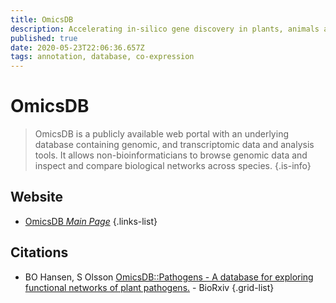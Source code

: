 ```yaml
---
title: OmicsDB
description: Accelerating in-silico gene discovery in plants, animals and microbes.
published: true
date: 2020-05-23T22:06:36.657Z
tags: annotation, database, co-expression
---
```


# OmicsDB

> OmicsDB is a publicly available web portal with an underlying database containing genomic, and transcriptomic data and analysis tools. It allows non-bioinformaticians to browse genomic data and inspect and compare biological networks across species.
{.is-info}

 

## Website 

- [OmicsDB *Main Page*](https://www.omicsdb.org/)
 {.links-list}

## Citations

- BO Hansen, S Olsson [OmicsDB::Pathogens - A database for exploring functional networks of plant pathogens.](https://www.biorxiv.org/content/10.1101/2020.03.18.979971v2.abstract)  - BioRxiv
{.grid-list}